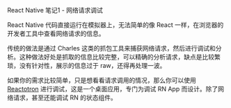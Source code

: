 React Native 笔记1 - 网络请求调试



React Native 代码直接运行在模拟器上，无法简单的像 React 一样，在浏览器的开发者工具中查看网络请求的信息。



传统的做法是通过 Charles 这类的抓包工具来捕获网络请求，然后进行调试和分析。这种做法好处是抓取的信息比较完整，可以精确的分析请求，缺点是比较繁琐，没有针对性，展示的信息过于 raw，还得再处理一波。



如果你的需求比较简单，只是想看看请求调用的情况，那么你可以使用 [Reactotron](https://github.com/infinitered/reactotron) 进行调试，这是一个桌面应用，专门为调试 RN App 而设计。除了网络请求，甚至还能调试 RN 的状态组件。